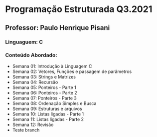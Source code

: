 # Programação Estruturada Q3.2021

## Professor: Paulo Henrique Pisani

### Linguaguem: C

### Conteúdo Abordado:

- Semana 01: Introdução à Linguagem C
- Semana 02: Vetores, Funções e passagem de parâmetros
- Semana 03: Strings e Matrizes
- Semana 04: Recursão
- Semana 05: Ponteiros - Parte 1
- Semana 06: Ponteiros - Parte 2
- Semana 07: Ponteiros - Parte 3
- Semana 08: Ordenação Simples e Busca
- Semana 09: Estruturas e arquivos
- Semana 10: Listas ligadas - Parte 1
- Semana 11: Listas ligadas - Parte 2
- Semana 12: Revisão
- Teste branch